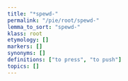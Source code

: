 ```yaml
---
title: "*spewd-"
permalink: "/pie/root/spewd-"
lemma_to_sort: "spewd-"
klass: root
etymology: []
markers: []
synonyms: []
definitions: ["to press", "to push"]
topics: []
---
```

